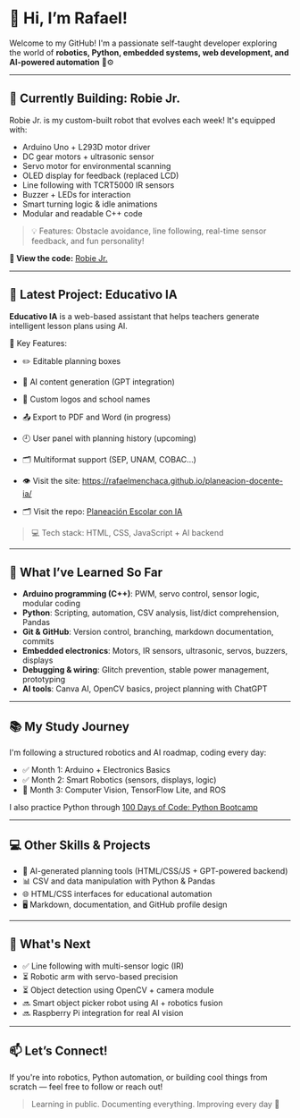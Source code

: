 # 👋 Hi, I’m Rafael!

Welcome to my GitHub! I'm a passionate self-taught developer exploring the world of **robotics, Python, embedded systems, web development, and AI-powered automation** 🤖⚙️

---

## 🔧 Currently Building: Robie Jr.

Robie Jr. is my custom-built robot that evolves each week! It's equipped with:
- Arduino Uno + L293D motor driver
- DC gear motors + ultrasonic sensor
- Servo motor for environmental scanning
- OLED display for feedback (replaced LCD)
- Line following with TCRT5000 IR sensors
- Buzzer + LEDs for interaction
- Smart turning logic & idle animations
- Modular and readable C++ code

> 💡 Features: Obstacle avoidance, line following, real-time sensor feedback, and fun personality!

**📂 View the code:** [Robie Jr.](https://github.com/RafaelMenchaca/robotics-projects)

---

## 🧩 Latest Project: Educativo IA

**Educativo IA** is a web-based assistant that helps teachers generate intelligent lesson plans using AI.

🧠 Key Features:
- ✏️ Editable planning boxes  
- 🤖 AI content generation (GPT integration)  
- 🎨 Custom logos and school names  
- 📤 Export to PDF and Word (in progress)  
- 🕘 User panel with planning history (upcoming)  
- 🗂️ Multiformat support (SEP, UNAM, COBAC...)

- 👁️ Visit the site: https://rafaelmenchaca.github.io/planeacion-docente-ia/
- 🗂️ Visit the repo: [Planeación Escolar con IA](https://github.com/RafaelMenchaca/planeacion-docente-ia?tab=readme-ov-file)
> 💻 Tech stack: HTML, CSS, JavaScript + AI backend

---

## 🧠 What I’ve Learned So Far

- **Arduino programming (C++)**: PWM, servo control, sensor logic, modular coding
- **Python**: Scripting, automation, CSV analysis, list/dict comprehension, Pandas
- **Git & GitHub**: Version control, branching, markdown documentation, commits
- **Embedded electronics**: Motors, IR sensors, ultrasonic, servos, buzzers, displays
- **Debugging & wiring**: Glitch prevention, stable power management, prototyping
- **AI tools**: Canva AI, OpenCV basics, project planning with ChatGPT

---

## 📚 My Study Journey

I'm following a structured robotics and AI roadmap, coding every day:
- ✅ Month 1: Arduino + Electronics Basics
- ✅ Month 2: Smart Robotics (sensors, displays, logic)
- 🔄 Month 3: Computer Vision, TensorFlow Lite, and ROS

I also practice Python through [100 Days of Code: Python Bootcamp](https://github.com/RafaelMenchaca/100-days-of-code-python)

---

## 💻 Other Skills & Projects

- 🧠 AI-generated planning tools (HTML/CSS/JS + GPT-powered backend)
- 📊 CSV and data manipulation with Python & Pandas
- 🌐 HTML/CSS interfaces for educational automation
- 🖥️ Markdown, documentation, and GitHub profile design

---

## 🚀 What's Next

- ✅ Line following with multi-sensor logic (IR)
- ⏳ Robotic arm with servo-based precision
- ⏳ Object detection using OpenCV + camera module
- 🔜 Smart object picker robot using AI + robotics fusion
- 🔜 Raspberry Pi integration for real AI vision

---

## 📫 Let’s Connect!

If you're into robotics, Python automation, or building cool things from scratch — feel free to follow or reach out!

> Learning in public. Documenting everything. Improving every day 🚀
